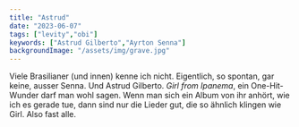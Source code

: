 ```yaml
---
title: "Astrud"
date: "2023-06-07"
tags: ["levity","obi"]
keywords: ["Astrud Gilberto","Ayrton Senna"]
backgroundImage: "/assets/img/grave.jpg"
---
```

Viele Brasilianer (und innen) kenne ich nicht. Eigentlich, so spontan, gar keine, ausser Senna. Und Astrud Gilberto. <i>Girl from Ipanema</i>, ein One-Hit-Wunder darf man wohl sagen. Wenn man sich ein Album von ihr anhört, wie ich es gerade tue, dann sind nur die Lieder gut, die so ähnlich klingen wie Girl. Also fast alle.